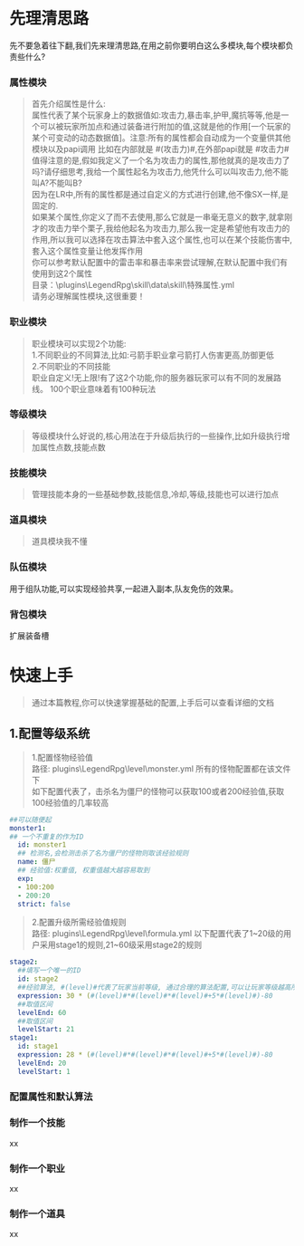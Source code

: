# 先理清思路
先不要急着往下翻,我们先来理清思路,在用之前你要明白这么多模块,每个模块都负责些什么?
### 属性模块
>首先介绍属性是什么:<br>
属性代表了某个玩家身上的数据值如:攻击力,暴击率,护甲,魔抗等等,他是一个可以被玩家所加点和通过装备进行附加的值,这就是他的作用[一个玩家的某个可变动的动态数据值]。注意:所有的属性都会自动成为一个变量供其他模块以及papi调用 比如在内部就是 #(攻击力)#,在外部papi就是 #攻击力#<br>
值得注意的是,假如我定义了一个名为攻击力的属性,那他就真的是攻击力了吗?请仔细思考,我给一个属性起名为攻击力,他凭什么可以叫攻击力,他不能叫A?不能叫B?
<br>因为在LR中,所有的属性都是通过自定义的方式进行创建,他不像SX一样,是固定的.
<br>如果某个属性,你定义了而不去使用,那么它就是一串毫无意义的数字,就拿刚才的攻击力举个栗子,我给他起名为攻击力,那么我一定是希望他有攻击力的作用,所以我可以选择在攻击算法中套入这个属性,也可以在某个技能伤害中,套入这个属性变量让他发挥作用
<br>你可以参考默认配置中的雷击率和暴击率来尝试理解,在默认配置中我们有使用到这2个属性<br>目录：\plugins\LegendRpg\skill\data\skill\特殊属性.yml<br>
请务必理解属性模块,这很重要！

### 职业模块
>职业模块可以实现2个功能:<br>
1.不同职业的不同算法,比如:弓箭手职业拿弓箭打人伤害更高,防御更低<br>
2.不同职业的不同技能<br>
职业自定义!无上限!有了这2个功能,你的服务器玩家可以有不同的发展路线。
100个职业意味着有100种玩法
### 等级模块
>等级模块什么好说的,核心用法在于升级后执行的一些操作,比如升级执行增加属性点数,技能点数<br>
### 技能模块
>管理技能本身的一些基础参数,技能信息,冷却,等级,技能也可以进行加点<br>
### 道具模块
>道具模块我不懂
### 队伍模块
用于组队功能,可以实现经验共享,一起进入副本,队友免伤的效果。
### 背包模块
扩展装备槽

# 快速上手
>通过本篇教程,你可以快速掌握基础的配置,上手后可以查看详细的文档

## 1.配置等级系统
>1.配置怪物经验值<br>
路径: plugins\LegendRpg\level\monster.yml
所有的怪物配置都在该文件下<br>
如下配置代表了，击杀名为僵尸的怪物可以获取100或者200经验值,获取100经验值的几率较高
```yaml
##可以随便起
monster1: 
## 一个不重复的作为ID
  id: monster1
  ## 检测名,会检测击杀了名为僵尸的怪物则取该经验规则
  name: 僵尸
  ## 经验值:权重值, 权重值越大越容易取到
  exp: 
  - 100:200
  - 200:20
  strict: false
```
>2.配置升级所需经验值规则<br>
路径: plugins\LegendRpg\level\formula.yml
以下配置代表了1~20级的用户采用stage1的规则,21~60级采用stage2的规则
```yaml
stage2: 
  ##填写一个唯一的ID
  id: stage2
  ##经验算法, #(level)#代表了玩家当前等级, 通过合理的算法配置,可以让玩家等级越高所需经验值越高
  expression: 30 * (#(level)#*#(level)#*#(level)#+5*#(level)#)-80
  ##取值区间
  levelEnd: 60
  ##取值区间
  levelStart: 21
stage1: 
  id: stage1
  expression: 28 * (#(level)#*#(level)#*#(level)#+5*#(level)#)-80
  levelEnd: 20
  levelStart: 1
```




### 配置属性和默认算法

### 制作一个技能
xx
### 制作一个职业
xx
### 制作一个道具
xx


